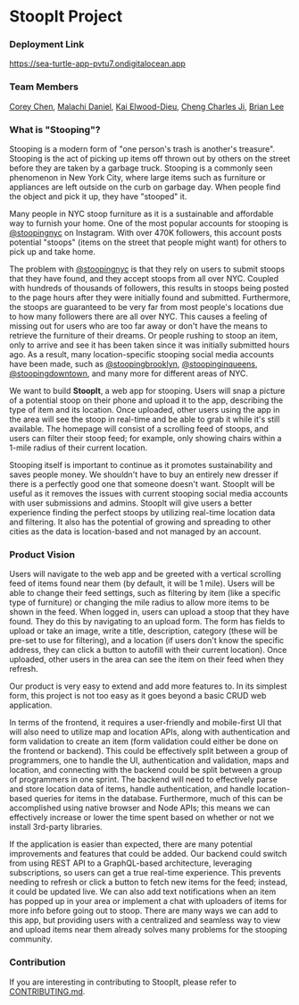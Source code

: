 # StoopIt Project

### Deployment Link

https://sea-turtle-app-pvtu7.ondigitalocean.app

### Team Members

[Corey Chen](https://github.com/coherency1), [Malachi Daniel](https://github.com/163dgm), [Kai Elwood-Dieu](), [Cheng Charles Ji](https://github.com/szcharlesji), [Brian Lee](https://github.com/shl622)

### What is "Stooping"?

Stooping is a modern form of "one person's trash is another's treasure". Stooping is the act of picking up items off thrown out by others on the street before they are taken by a garbage truck. Stooping is a commonly seen phenomenon in New York City, where large items such as furniture or appliances are left outside on the curb on garbage day. When people find the object and pick it up, they have "stooped" it.

Many people in NYC stoop furniture as it is a sustainable and affordable way to furnish your home. One of the most popular accounts for stooping is [@stoopingnyc](https://www.instagram.com/stoopingnyc) on Instagram. With over 470K followers, this account posts potential "stoops" (items on the street that people might want) for others to pick up and take home.

The problem with [@stoopingnyc](https://www.instagram.com/stoopingnyc) is that they rely on users to submit stoops that they have found, and they accept stoops from all over NYC. Coupled with hundreds of thousands of followers, this results in stoops being posted to the page hours after they were initially found and submitted. Furthermore, the stoops are guaranteed to be very far from most people's locations due to how many followers there are all over NYC. This causes a feeling of missing out for users who are too far away or don't have the means to retrieve the furniture of their dreams. Or people rushing to stoop an item, only to arrive and see it has been taken since it was initially submitted hours ago. As a result, many location-specific stooping social media accounts have been made, such as [@stoopingbrooklyn](https://instagram.com/stoopinginbrooklyn), [@stoopinginqueens](https://www.instagram.com/stoopinginqueens), [@stoopingdowntown](https://www.instagram.com/stoopingdowntown), and many more for different areas of NYC.

We want to build **StoopIt**, a web app for stooping. Users will snap a picture of a potential stoop on their phone and upload it to the app, describing the type of item and its location. Once uploaded, other users using the app in the area will see the stoop in real-time and be able to grab it while it's still available. The homepage will consist of a scrolling feed of stoops, and users can filter their stoop feed; for example, only showing chairs within a 1-mile radius of their current location.

Stooping itself is important to continue as it promotes sustainability and saves people money. We shouldn't have to buy an entirely new dresser if there is a perfectly good one that someone doesn't want. StoopIt will be useful as it removes the issues with current stooping social media accounts with user submissions and admins. StoopIt will give users a better experience finding the perfect stoops by utilizing real-time location data and filtering. It also has the potential of growing and spreading to other cities as the data is location-based and not managed by an account.

### Product Vision

Users will navigate to the web app and be greeted with a vertical scrolling feed of items found near them (by default, it will be 1 mile). Users will be able to change their feed settings, such as filtering by item (like a specific type of furniture) or changing the mile radius to allow more items to be shown in the feed. When logged in, users can upload a stoop that they have found. They do this by navigating to an upload form. The form has fields to upload or take an image, write a title, description, category (these will be pre-set to use for filtering), and a location (if users don't know the specific address, they can click a button to autofill with their current location). Once uploaded, other users in the area can see the item on their feed when they refresh.

Our product is very easy to extend and add more features to. In its simplest form, this project is not too easy as it goes beyond a basic CRUD web application.

In terms of the frontend, it requires a user-friendly and mobile-first UI that will also need to utilize map and location APIs, along with authentication and form validation to create an item (form validation could either be done on the frontend or backend). This could be effectively split between a group of programmers, one to handle the UI, authentication and validation, maps and location, and connecting with the backend could be split between a group of programmers in one sprint. The backend will need to effectively parse and store location data of items, handle authentication, and handle location-based queries for items in the database. Furthermore, much of this can be accomplished using native browser and Node APIs; this means we can effectively increase or lower the time spent based on whether or not we install 3rd-party libraries.

If the application is easier than expected, there are many potential improvements and features that could be added. Our backend could switch from using REST API to a GraphQL-based architecture, leveraging subscriptions, so users can get a true real-time experience. This prevents needing to refresh or click a button to fetch new items for the feed; instead, it could be updated live. We can also add text notifications when an item has popped up in your area or implement a chat with uploaders of items for more info before going out to stoop. There are many ways we can add to this app, but providing users with a centralized and seamless way to view and upload items near them already solves many problems for the stooping community.

### Contribution

If you are interesting in contributing to StoopIt, please refer to [CONTRIBUTING.md](./CONTRIBUTING.md).
